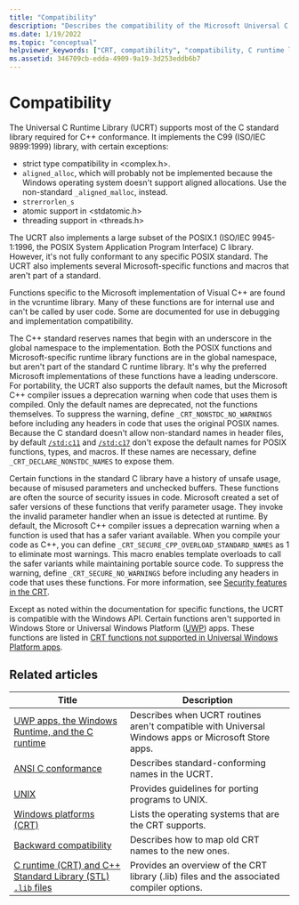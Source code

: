 ```yaml
---
title: "Compatibility"
description: "Describes the compatibility of the Microsoft Universal C runtime library (UCRT) with the Standard C library, POSIX, the Safe CRT, and Store apps."
ms.date: 1/19/2022
ms.topic: "conceptual"
helpviewer_keywords: ["CRT, compatibility", "compatibility, C runtime libraries", "compatibility"]
ms.assetid: 346709cb-edda-4909-9a19-3d253eddb6b7
---
```

# Compatibility

The Universal C Runtime Library (UCRT) supports most of the C standard library required for C++ conformance. It implements the C99 (ISO/IEC 9899:1999) library, with certain exceptions:

- strict type compatibility in \<complex.h>.
- `aligned_alloc`, which will probably not be implemented because the Windows operating system doesn't support aligned allocations. Use the non-standard `_aligned_malloc`, instead.
- `strerrorlen_s`
- atomic support in \<stdatomic.h>
- threading support in \<threads.h>

The UCRT also implements a large subset of the POSIX.1 (ISO/IEC 9945-1:1996, the POSIX System Application Program Interface) C library. However, it's not fully conformant to any specific POSIX standard. The UCRT also implements several Microsoft-specific functions and macros that aren't part of a standard.

Functions specific to the Microsoft implementation of Visual C++ are found in the vcruntime library.  Many of these functions are for internal use and can't be called by user code. Some are documented for use in debugging and implementation compatibility.

The C++ standard reserves names that begin with an underscore in the global namespace to the implementation. Both the POSIX functions and Microsoft-specific runtime library functions are in the global namespace, but aren't part of the standard C runtime library. It's why the preferred Microsoft implementations of these functions have a leading underscore. For portability, the UCRT also supports the default names, but the Microsoft C++ compiler issues a deprecation warning when code that uses them is compiled. Only the default names are deprecated, not the functions themselves. To suppress the warning, define `_CRT_NONSTDC_NO_WARNINGS` before including any headers in code that uses the original POSIX names. Because the C standard doesn't allow non-standard names in header files, by default [`/std:c11`](../build/reference/std-specify-language-standard-version.md) and [`/std:c17`](../build/reference/std-specify-language-standard-version.md) don't expose the default names for POSIX functions, types, and macros. If these names are necessary, define `_CRT_DECLARE_NONSTDC_NAMES` to expose them.

Certain functions in the standard C library have a history of unsafe usage, because of misused parameters and unchecked buffers. These functions are often the source of security issues in code. Microsoft created a set of safer versions of these functions that verify parameter usage. They invoke the invalid parameter handler when an issue is detected at runtime.  By default, the Microsoft C++ compiler issues a deprecation warning when a function is used that has a safer variant available. When you compile your code as C++, you can define `_CRT_SECURE_CPP_OVERLOAD_STANDARD_NAMES` as 1 to eliminate most warnings. This macro enables template overloads to call the safer variants while maintaining portable source code. To suppress the warning, define `_CRT_SECURE_NO_WARNINGS` before including any headers in code that uses these functions. For more information, see [Security features in the CRT](./security-features-in-the-crt.md).

Except as noted within the documentation for specific functions, the UCRT is compatible with the Windows API.  Certain functions aren't supported in Windows Store or Universal Windows Platform ([UWP](/uwp)) apps. These functions are listed in [CRT functions not supported in Universal Windows Platform apps](../cppcx/crt-functions-not-supported-in-universal-windows-platform-apps.md).

## Related articles

| Title | Description |
|---|---|
| [UWP apps, the Windows Runtime, and the C runtime](./windows-store-apps-the-windows-runtime-and-the-c-run-time.md) | Describes when UCRT routines aren't compatible with Universal Windows apps or Microsoft Store apps. |
| [ANSI C conformance](./ansi-c-compliance.md) | Describes standard-conforming names in the UCRT. |
| [UNIX](./unix.md) | Provides guidelines for porting programs to UNIX. |
| [Windows platforms (CRT)](./windows-platforms-crt.md) | Lists the operating systems that are the CRT supports. |
| [Backward compatibility](./backward-compatibility.md) | Describes how to map old CRT names to the new ones. |
| [C runtime (CRT) and C++ Standard Library (STL) `.lib` files](./crt-library-features.md) | Provides an overview of the CRT library (.lib) files and the associated compiler options. |
